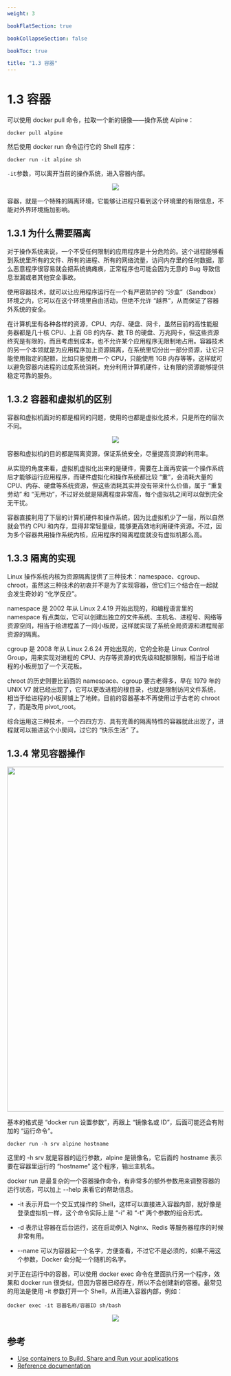```yaml
---
weight: 3

bookFlatSection: true

bookCollapseSection: false

bookToc: true

title: "1.3 容器"
---
```


# 1.3 容器

可以使用 docker pull 命令，拉取一个新的镜像——操作系统 Alpine：

```docker
docker pull alpine
```

然后使用 docker run 命令运行它的 Shell 程序：

```docker
docker run -it alpine sh
```

`-it`参数，可以离开当前的操作系统，进入容器内部。

<div align="center"><img src="https://cdn.xiaobinqt.cn/xiaobinqt.io/20230509/b175fe1f42ee4203b83459cf68bf3cd6.png" width=  /></div>

容器，就是一个特殊的隔离环境，它能够让进程只看到这个环境里的有限信息，不能对外界环境施加影响。

## 1.3.1 为什么需要隔离

对于操作系统来说，一个不受任何限制的应用程序是十分危险的。这个进程能够看到系统里所有的文件、所有的进程、所有的网络流量，访问内存里的任何数据，那么恶意程序很容易就会把系统搞瘫痪，正常程序也可能会因为无意的 Bug 导致信息泄漏或者其他安全事故。

使用容器技术，就可以让应用程序运行在一个有严密防护的 “沙盒”（Sandbox）环境之内，它可以在这个环境里自由活动，但绝不允许 “越界”，从而保证了容器外系统的安全。

在计算机里有各种各样的资源，CPU、内存、硬盘、网卡，虽然目前的高性能服务器都是几十核 CPU、上百 GB 的内存、数 TB 的硬盘、万兆网卡，但这些资源终究是有限的，而且考虑到成本，也不允许某个应用程序无限制地占用。容器技术的另一个本领就是为应用程序加上资源隔离，在系统里切分出一部分资源，让它只能使用指定的配额，比如只能使用一个 CPU，只能使用 1GB 内存等等，这样就可以避免容器内进程的过度系统消耗，充分利用计算机硬件，让有限的资源能够提供稳定可靠的服务。

## 1.3.2 容器和虚拟机的区别

容器和虚拟机面对的都是相同的问题，使用的也都是虚拟化技术，只是所在的层次不同。

<div align="center"><img src="https://cdn.xiaobinqt.cn/xiaobinqt.io/20230509/eb68972270bb4f7fa1ffd68a2d7cc44f.png" width=  /></div>

容器和虚拟机的目的都是隔离资源，保证系统安全，尽量提高资源的利用率。

从实现的角度来看，虚拟机虚拟化出来的是硬件，需要在上面再安装一个操作系统后才能够运行应用程序，而硬件虚拟化和操作系统都比较 “重”，会消耗大量的 CPU、内存、硬盘等系统资源，但这些消耗其实并没有带来什么价值，属于 “重复劳动” 和 “无用功”，不过好处就是隔离程度非常高，每个虚拟机之间可以做到完全无干扰。

容器直接利用了下层的计算机硬件和操作系统，因为比虚拟机少了一层，所以自然就会节约 CPU 和内存，显得非常轻量级，能够更高效地利用硬件资源。不过，因为多个容器共用操作系统内核，应用程序的隔离程度就没有虚拟机那么高。

## 1.3.3 隔离的实现

Linux 操作系统内核为资源隔离提供了三种技术：namespace、cgroup、chroot，虽然这三种技术的初衷并不是为了实现容器，但它们三个结合在一起就会发生奇妙的 “化学反应”。

namespace 是 2002 年从 Linux 2.4.19 开始出现的，和编程语言里的 namespace 有点类似，它可以创建出独立的文件系统、主机名、进程号、网络等资源空间，相当于给进程盖了一间小板房，这样就实现了系统全局资源和进程局部资源的隔离。

cgroup 是 2008 年从 Linux 2.6.24 开始出现的，它的全称是 Linux Control Group，用来实现对进程的 CPU、内存等资源的优先级和配额限制，相当于给进程的小板房加了一个天花板。

chroot 的历史则要比前面的 namespace、cgroup 要古老得多，早在 1979 年的 UNIX V7 就已经出现了，它可以更改进程的根目录，也就是限制访问文件系统，相当于给进程的小板房铺上了地砖。目前的容器基本不再使用过于古老的 chroot 了，而是改用 pivot_root。

综合运用这三种技术，一个四四方方、具有完善的隔离特性的容器就此出现了，进程就可以搬进这个小房间，过它的 “快乐生活” 了。

## 1.3.4 常见容器操作

<div align="center"><img src="https://cdn.xiaobinqt.cn/xiaobinqt.io/20230509/bc3c97ac8e3d4e66a22abe4fdec6fd08.png" width=800  /></div>

基本的格式是 “docker run 设置参数”，再跟上 “镜像名或 ID”，后面可能还会有附加的 “运行命令”。

```docker
docker run -h srv alpine hostname
```

这里的 -h srv 就是容器的运行参数，alpine 是镜像名，它后面的 hostname 表示要在容器里运行的 “hostname” 这个程序，输出主机名。

docker run 是最复杂的一个容器操作命令，有非常多的额外参数用来调整容器的运行状态，可以加上 --help 来看它的帮助信息。

+ -it 表示开启一个交互式操作的 Shell，这样可以直接进入容器内部，就好像是登录虚拟机一样，这个命令实际上是 “-i” 和 “-t” 两个参数的组合形式。

+ -d 表示让容器在后台运行，这在启动例入 Nginx、Redis 等服务器程序的时候非常有用。

+ --name 可以为容器起一个名字，方便查看，不过它不是必须的，如果不用这个参数，Docker 会分配一个随机的名字。

对于正在运行中的容器，可以使用 docker exec 命令在里面执行另一个程序，效果和 docker run 很类似，但因为容器已经存在，所以不会创建新的容器。最常见的用法是使用 -it 参数打开一个 Shell，从而进入容器内部，例如：

```docker
docker exec -it 容器名称/容器ID sh/bash
```

<div align="center"><img src="https://cdn.xiaobinqt.cn/xiaobinqt.io/20230509/105649ec64e947b4bc58445c587762f3.png" width=  /></div>

## 参考

+ [Use containers to Build, Share and Run your applications](https://www.docker.com/resources/what-container/)
+ [Reference documentation](https://docs.docker.com/reference/)












